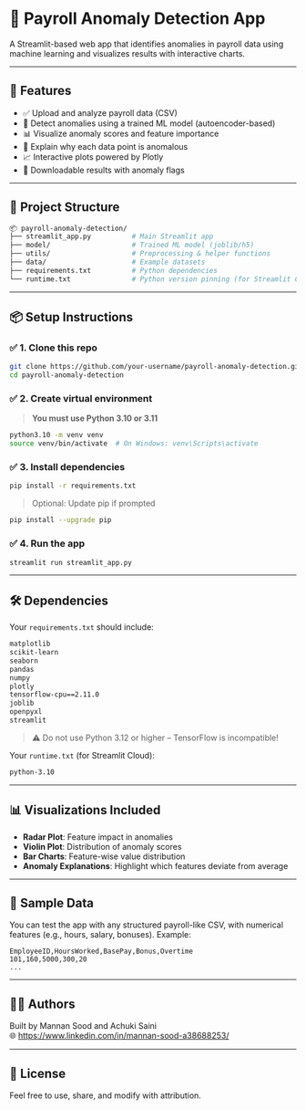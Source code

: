 
# 🧠 Payroll Anomaly Detection App

A Streamlit-based web app that identifies anomalies in payroll data using machine learning and visualizes results with interactive charts.

---

## 🚀 Features

- ✅ Upload and analyze payroll data (CSV)
- 🧪 Detect anomalies using a trained ML model (autoencoder-based)
- 📊 Visualize anomaly scores and feature importance
- 🧬 Explain why each data point is anomalous
- 📈 Interactive plots powered by Plotly
- 💾 Downloadable results with anomaly flags

---

## 📂 Project Structure

```bash
📦 payroll-anomaly-detection/
├── streamlit_app.py          # Main Streamlit app
├── model/                    # Trained ML model (joblib/h5)
├── utils/                    # Preprocessing & helper functions
├── data/                     # Example datasets
├── requirements.txt          # Python dependencies
└── runtime.txt               # Python version pinning (for Streamlit Cloud)
```

---

## 📦 Setup Instructions

### ✅ 1. Clone this repo
```bash
git clone https://github.com/your-username/payroll-anomaly-detection.git
cd payroll-anomaly-detection
```

### ✅ 2. Create virtual environment

> **You must use Python 3.10 or 3.11**
```bash
python3.10 -m venv venv
source venv/bin/activate  # On Windows: venv\Scripts\activate
```

### ✅ 3. Install dependencies
```bash
pip install -r requirements.txt
```

> Optional: Update pip if prompted  
```bash
pip install --upgrade pip
```

### ✅ 4. Run the app
```bash
streamlit run streamlit_app.py
```

---

## 🛠 Dependencies

Your `requirements.txt` should include:

```txt
matplotlib
scikit-learn
seaborn
pandas
numpy
plotly
tensorflow-cpu==2.11.0
joblib
openpyxl
streamlit
```

> ⚠️ Do not use Python 3.12 or higher – TensorFlow is incompatible!

Your `runtime.txt` (for Streamlit Cloud):
```txt
python-3.10
```

---

## 📊 Visualizations Included

- **Radar Plot**: Feature impact in anomalies
- **Violin Plot**: Distribution of anomaly scores
- **Bar Charts**: Feature-wise value distribution
- **Anomaly Explanations**: Highlight which features deviate from average

---

## 📁 Sample Data

You can test the app with any structured payroll-like CSV, with numerical features (e.g., hours, salary, bonuses). Example:

```csv
EmployeeID,HoursWorked,BasePay,Bonus,Overtime
101,160,5000,300,20
...
```

---

## 👨‍💻 Authors

Built by Mannan Sood and Achuki Saini  
🌐 https://www.linkedin.com/in/mannan-sood-a38688253/

---

## 📜 License
Feel free to use, share, and modify with attribution.

